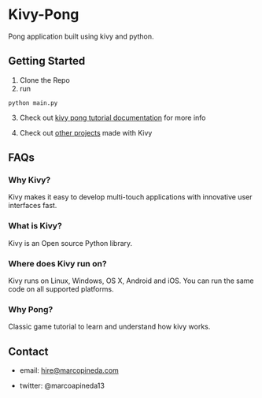 # Kivy-Pong

Pong application built using kivy and python.

## Getting Started
1. Clone the Repo
2. run
```
python main.py
```

3. Check out [kivy pong tutorial documentation](https://kivy.org/docs/tutorials/pong.html) for more info

4. Check out [other projects](https://kivy.org/#gallery) made with Kivy

## FAQs

### Why Kivy?
Kivy makes it easy to develop multi-touch applications with innovative user interfaces fast.

### What is Kivy?
Kivy is an Open source Python library.

### Where does Kivy run on?
Kivy runs on Linux, Windows, OS X, Android and iOS. You can run the same code on all supported platforms.


### Why Pong?
Classic game tutorial to learn and understand how kivy works.

## Contact
- email: hire@marcopineda.com

- twitter: @marcoapineda13
